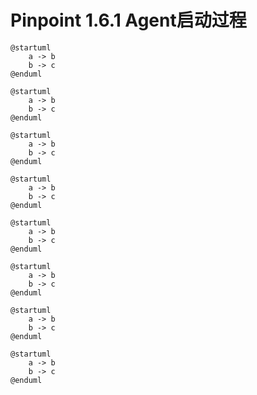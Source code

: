 # Pinpoint 1.6.1 Agent启动过程


```puml
@startuml 
    a -> b 
    b -> c 
@enduml 
```


```puml
@startuml 
    a -> b 
    b -> c 
@enduml 
```


```puml
@startuml 
    a -> b 
    b -> c 
@enduml 
```


```puml
@startuml 
    a -> b 
    b -> c 
@enduml 
```


```puml
@startuml 
    a -> b 
    b -> c 
@enduml 
```


```puml
@startuml 
    a -> b 
    b -> c 
@enduml 
```


```puml
@startuml 
    a -> b 
    b -> c 
@enduml 
```


```puml
@startuml 
    a -> b 
    b -> c 
@enduml 
```

